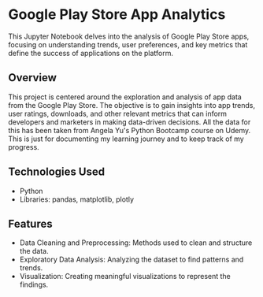 # Google Play Store App Analytics

This Jupyter Notebook delves into the analysis of Google Play Store apps, focusing on understanding trends, user preferences, and key metrics that define the success of applications on the platform.

## Overview

This project is centered around the exploration and analysis of app data from the Google Play Store. The objective is to gain insights into app trends, user ratings, downloads, and other relevant metrics that can inform developers and marketers in making data-driven decisions. All the data for this has been taken from Angela Yu's Python Bootcamp course on Udemy. This is just for documenting my learning journey and to keep track of my progress.

## Technologies Used

- Python
- Libraries: pandas, matplotlib, plotly

## Features

- Data Cleaning and Preprocessing: Methods used to clean and structure the data.
- Exploratory Data Analysis: Analyzing the dataset to find patterns and trends.
- Visualization: Creating meaningful visualizations to represent the findings.
